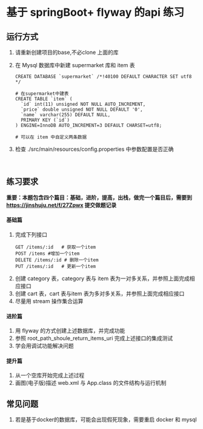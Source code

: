 # 基于  springBoot+ flyway 的api 练习

## 运行方式
1. 请重新创建项目的base,不必clone 上面的库

1. 在 Mysql 数据库中新建 supermarket 库和 item 表

   ```mysql
   CREATE DATABASE `supermarket` /*!40100 DEFAULT CHARACTER SET utf8 */

   # 在supermarket中建表
   CREATE TABLE `item` (
     `id` int(11) unsigned NOT NULL AUTO_INCREMENT,
     `price` double unsigned NOT NULL DEFAULT '0',
     `name` varchar(255) DEFAULT NULL,
     PRIMARY KEY (`id`)
   ) ENGINE=InnoDB AUTO_INCREMENT=3 DEFAULT CHARSET=utf8;

   # 可以在 item 中自定义两条数据
   ```

2. 检查 ./src/main/resources/config.properties 中参数配置是否正确


   ​


## 练习要求

**重要：本题包含四个篇目：基础，进阶，提高，出栈，做完一个篇目后，需要到 https://jinshuju.net/f/27Zpwx 提交做题记录**

#### 基础篇
1. 完成下列接口
   ```
   GET /items/:id	# 获取一个item
   POST /items #增加一个item
   DELETE /items/:id # 删除一个item
   PUT /items/:id	# 更新一个item
   ```
2. 创建 category 表，category 表与 item 表为一对多关系，并参照上面完成相应接口
3. 创建 cart 表，cart 表与item 表为多对多关系，并参照上面完成相应接口
4. 尽量用 stream 操作集合运算


#### 进阶篇

1. 用 flyway 的方式创建上述数据库，并完成功能
2. 参照 root_path_shoule_return_items_uri 完成上述接口的集成测试
3. 学会用调试功能解决问题


#### 提升篇
1. 从一个空库开始完成上述过程
2. 画图(电子版)描述 web.xml 与 App.class 的文件结构与运行机制

## 常见问题

1. 若是基于docker的数据库，可能会出现假死现象，需要重启 docker 和 mysql